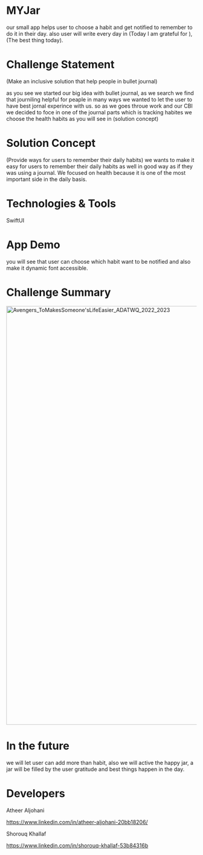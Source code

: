 # MYJar
our small app helps user to choose a habit and get notified to remember to do it in their day.
also user will write every day in (Today I am grateful for ),(The best thing today).
# Challenge Statement
(Make an inclusive solution that help people in bullet journal) 

as you see we started our big idea with bullet journal, as we search we find that journiling helpful for peaple in many ways
we wanted to let the user to have best jornal experince with us. so as we goes throue work and our CBl we decided to foce in one of the journal parts which is tracking habites we choose the health habits as you will see in (solution concept)
# Solution Concept
(Provide ways for users to remember their daily habits)
we wants to make it easy for users to remember their daily habits
as well in good way as if they was using a journal. We focused on health because it is one of the most important side in the daily basis.
# Technologies & Tools
SwiftUI 

# App Demo
you will see that user can choose which habit want to be notified and also make it dynamic font accessible.
# Challenge Summary
<img width="1108" alt="Avengers_ToMakesSomeone'sLifeEasier_ADATWQ_2022_2023" src="https://user-images.githubusercontent.com/122597765/212277285-916af1b0-e685-48e3-a02b-95e14a336d6e.png">

# In the future 

we will let user can add more than habit, also we will active the happy jar, a jar will be filled by the user gratitude and best things happen in the day.
# Developers
Atheer Aljohani

https://www.linkedin.com/in/atheer-aljohani-20bb18206/

Shorouq Khallaf

https://www.linkedin.com/in/shorouq-khallaf-53b84316b
